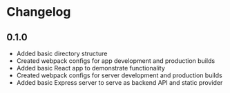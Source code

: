 # Changelog

## 0.1.0
- Added basic directory structure
- Created webpack configs for app development and production builds
- Added basic React app to demonstrate functionality
- Created webpack configs for server development and production builds
- Added basic Express server to serve as backend API and static provider
